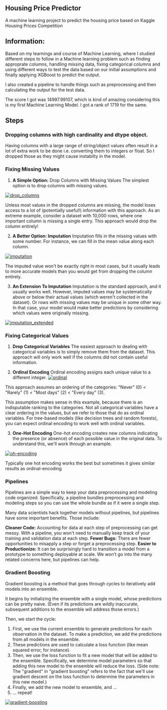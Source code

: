 ## Housing Price Predictor

A machine learning project to predict the housing price based on Kaggle Housing Prices Competition

## Information:

Based on my learnings and course of Machine Learning, where I studied different steps to follow in a Machine learning problem such as finding approprate columns, handling missing data, fixing categorical columns and using different ways to test the data based on our initial assumptions and finally applying XGBoost to predict the output. 

I also created a pipeline to handle things such as preprocessing and then calculating the output for the test data.

The score I got was 14997.99107, which is kind of amazing considering this is my first Machine Learning Model. I got a rank of 1719 for the same.

## Steps

### Dropping columns with high cardinality and dtype object.
Having columns with a large range of string/object values often result in a lot of extra work to be done i.e. converting them to integers or float. So I dropped those as they might cause instabilty in the model.

### Fixing Missing Values
1) **A Simple Option:** Drop Columns with Missing Values
The simplest option is to drop columns with missing values.

[![drop_columns](https://i.imgur.com/Sax80za.png)](#)

Unless most values in the dropped columns are missing, the model loses access to a lot of (potentially useful!) information with this approach. As an extreme example, consider a dataset with 10,000 rows, where one important column is missing a single entry. This approach would drop the column entirely!

2) **A Better Option: Imputation**
Imputation fills in the missing values with some number. For instance, we can fill in the mean value along each column.

[![imputation](https://i.imgur.com/4BpnlPA.png)](#)

The imputed value won't be exactly right in most cases, but it usually leads to more accurate models than you would get from dropping the column entirely.

3) **An Extension To Imputation**
Imputation is the standard approach, and it usually works well. However, imputed values may be systematically above or below their actual values (which weren't collected in the dataset). Or rows with missing values may be unique in some other way. In that case, your model would make better predictions by considering which values were originally missing.

[![imputation_extended](https://i.imgur.com/UWOyg4a.png)](#)

### Fixing Categorical Values

1) **Drop Categorical Variables**
The easiest approach to dealing with categorical variables is to simply remove them from the dataset. This approach will only work well if the columns did not contain useful information.

2) **Ordinal Encoding**
Ordinal encoding assigns each unique value to a different integer.
[![ordinal](https://i.imgur.com/tEogUAr.png)](#)

This approach assumes an ordering of the categories: "Never" (0) < "Rarely" (1) < "Most days" (2) < "Every day" (3).

This assumption makes sense in this example, because there is an indisputable ranking to the categories. Not all categorical variables have a clear ordering in the values, but we refer to those that do as ordinal variables. For tree-based models (like decision trees and random forests), you can expect ordinal encoding to work well with ordinal variables.

3) **One-Hot Encoding**
One-hot encoding creates new columns indicating the presence (or absence) of each possible value in the original data. To understand this, we'll work through an example.

[![oh-encoding](https://i.imgur.com/TW5m0aJ.png)](#)

Typically one hot encoding works the best but sometimes it gives similar results as ordinal-encoding

### Pipelines

Pipelines are a simple way to keep your data preprocessing and modeling code organized. Specifically, a pipeline bundles preprocessing and modeling steps so you can use the whole bundle as if it were a single step.

Many data scientists hack together models without pipelines, but pipelines have some important benefits. Those include:

**Cleaner Code:** Accounting for data at each step of preprocessing can get messy. With a pipeline, you won't need to manually keep track of your training and validation data at each step.
**Fewer Bugs:** There are fewer opportunities to misapply a step or forget a preprocessing step.
**Easier to Productionize:** It can be surprisingly hard to transition a model from a prototype to something deployable at scale. We won't go into the many related concerns here, but pipelines can help.

### Gradient Boosting
Gradient boosting is a method that goes through cycles to iteratively add models into an ensemble.

It begins by initializing the ensemble with a single model, whose predictions can be pretty naive. (Even if its predictions are wildly inaccurate, subsequent additions to the ensemble will address those errors.)

Then, we start the cycle:

1. First, we use the current ensemble to generate predictions for each observation in the dataset. To make a prediction, we add the predictions from all models in the ensemble.
2. These predictions are used to calculate a loss function (like mean squared error, for instance).
3. Then, we use the loss function to fit a new model that will be added to the ensemble. Specifically, we determine model parameters so that adding this new model to the ensemble will reduce the loss. (Side note: The "gradient" in "gradient boosting" refers to the fact that we'll use gradient descent on the loss function to determine the parameters in this new model.)
4. Finally, we add the new model to ensemble, and ...
5. ... repeat!

[![gradient-boosting](https://i.imgur.com/MvCGENh.png)](#)
